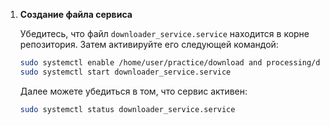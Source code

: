1. **Создание файла сервиса**

    Убедитесь, что файл `downloader_service.service` находится в корне репозитория. Затем активируйте его следующей командой:
    ```sh
    sudo systemctl enable /home/user/practice/download and processing/downloader_service.service
    sudo systemctl start downloader_service.service
    ```

    Далее можете убедиться в том, что сервис активен:
   ```sh
   sudo systemctl status downloader_service.service
   ```
